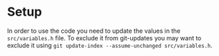 # Setup
In order to use the code you need to update the values in the `src/variables.h` file.
To exclude it from git-updates you may want to exclude it using `git update-index --assume-unchanged src/variables.h`.
